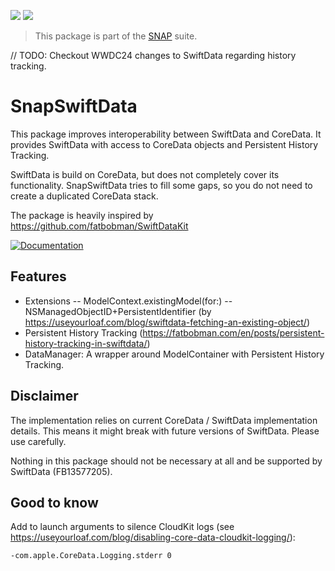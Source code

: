 <!-- Copy badges from SPI -->
[![](https://img.shields.io/endpoint?url=https%3A%2F%2Fswiftpackageindex.com%2Fapi%2Fpackages%2Fsimonnickel%2Fsnap-swift-data%2Fbadge%3Ftype%3Dplatforms)](https://swiftpackageindex.com/simonnickel/snap-swift-data)
[![](https://img.shields.io/endpoint?url=https%3A%2F%2Fswiftpackageindex.com%2Fapi%2Fpackages%2Fsimonnickel%2Fsnap-swift-data%2Fbadge%3Ftype%3Dswift-versions)](https://swiftpackageindex.com/simonnickel/snap-swift-data) 

> This package is part of the [SNAP](https://github.com/simonnickel/snap-abstract) suite.



// TODO: Checkout WWDC24 changes to SwiftData regarding history tracking.



# SnapSwiftData

This package improves interoperability between SwiftData and CoreData. It provides SwiftData with access to CoreData objects and Persistent History Tracking.

SwiftData is build on CoreData, but does not completely cover its functionality. SnapSwiftData tries to fill some gaps, so you do not need to create a duplicated CoreData stack.

The package is heavily inspired by https://github.com/fatbobman/SwiftDataKit

[![Documentation][documentation badge]][documentation] 

[documentation]: https://swiftpackageindex.com/simonnickel/snap-swift-data/main/documentation/snapswiftdata
[documentation badge]: https://img.shields.io/badge/Documentation-DocC-blue


## Features

- Extensions
-- ModelContext.existingModel(for:)
-- NSManagedObjectID+PersistentIdentifier (by https://useyourloaf.com/blog/swiftdata-fetching-an-existing-object/)
- Persistent History Tracking (https://fatbobman.com/en/posts/persistent-history-tracking-in-swiftdata/)
- DataManager: A wrapper around ModelContainer with Persistent History Tracking.


## Disclaimer

The implementation relies on current CoreData / SwiftData implementation details. This means it might break with future versions of SwiftData. Please use carefully.

Nothing in this package should not be necessary at all and be supported by SwiftData (FB13577205).


## Good to know

Add to launch arguments to silence CloudKit logs (see https://useyourloaf.com/blog/disabling-core-data-cloudkit-logging/):

`-com.apple.CoreData.Logging.stderr 0`
